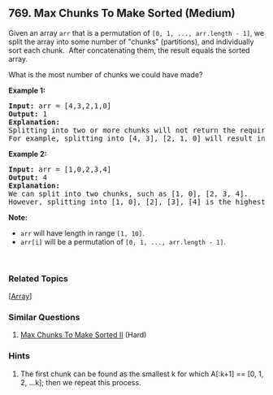 <!--|This file generated by command(leetcode description); DO NOT EDIT.    |-->
<!--+----------------------------------------------------------------------+-->
<!--|@author    Openset <openset.wang@gmail.com>                           |-->
<!--|@link      https://github.com/openset                                 |-->
<!--|@home      https://github.com/openset/leetcode                        |-->
<!--+----------------------------------------------------------------------+-->

## 769. Max Chunks To Make Sorted (Medium)

<p>Given an array <code>arr</code> that is a permutation of <code>[0, 1, ..., arr.length - 1]</code>, we split the array into some number of &quot;chunks&quot; (partitions), and individually sort each chunk.&nbsp; After concatenating them,&nbsp;the result equals the sorted array.</p>

<p>What is the most number of chunks we could have made?</p>

<p><strong>Example 1:</strong></p>

<pre>
<strong>Input:</strong> arr = [4,3,2,1,0]
<strong>Output:</strong> 1
<strong>Explanation:</strong>
Splitting into two or more chunks will not return the required result.
For example, splitting into [4, 3], [2, 1, 0] will result in [3, 4, 0, 1, 2], which isn&#39;t sorted.
</pre>

<p><strong>Example 2:</strong></p>

<pre>
<strong>Input:</strong> arr = [1,0,2,3,4]
<strong>Output:</strong> 4
<strong>Explanation:</strong>
We can split into two chunks, such as [1, 0], [2, 3, 4].
However, splitting into [1, 0], [2], [3], [4] is the highest number of chunks possible.
</pre>

<p><strong>Note:</strong></p>

<ul>
	<li><code>arr</code> will have length in range <code>[1, 10]</code>.</li>
	<li><code>arr[i]</code> will be a permutation of <code>[0, 1, ..., arr.length - 1]</code>.</li>
</ul>

<p>&nbsp;</p>


### Related Topics
  [[Array](https://github.com/openset/leetcode/tree/master/tag/array/README.md)]

### Similar Questions
  1. [Max Chunks To Make Sorted II](https://github.com/openset/leetcode/tree/master/problems/max-chunks-to-make-sorted-ii) (Hard)

### Hints
  1. The first chunk can be found as the smallest k for which A[:k+1] == [0, 1, 2, ...k]; then we repeat this process.
